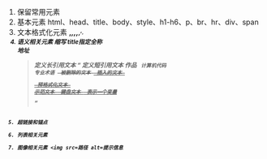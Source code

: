 1. 保留常用元素
  1. 基本元素
    html、head、title、body、style、h1-h6、p、br、hr、div、span
  2. 文本格式化元素
    <b>,<i>,<em>,<stong>,<small>,<sup>,<sub>,<bdo>
  3. 语义相关元素
    <abbr>缩写 title指定全称
    <address> 地址
    <blockquote> 定义长引用文本
    <q> 定义短引用文本
    <cite> 作品
    <code> 计算机代码
    <dfn> 专业术语
    <del> 被删除的文本
    <ins> 插入的文本
    <pre> 预格式化文本
    <samp> 示范文本
    <kbd> 键盘文本
    <var> 表示一个变量
  4. 超链接和锚点
  5. 列表相关元素
  6. 图像相关元素
      <img src=路径 alt=提示信息

